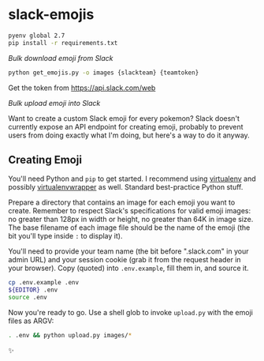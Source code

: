 slack-emojis
============

```bash
pyenv global 2.7
pip install -r requirements.txt
```

*Bulk download emoji from Slack*

```bash
python get_emojis.py -o images {slackteam} {teamtoken}
```

Get the token from https://api.slack.com/web

*Bulk upload emoji into Slack*

Want to create a custom Slack emoji for every pokemon? Slack doesn't currently expose an API endpoint for creating emoji, probably to prevent users from doing exactly what I'm doing, but here's a way to do it anyway.

## Creating Emoji

You'll need Python and `pip` to get started. I recommend using [virtualenv](https://virtualenv.pypa.io/en/latest/) and possibly [virtualenvwrapper](https://virtualenvwrapper.readthedocs.org/en/latest/) as well. Standard best-practice Python stuff.

Prepare a directory that contains an image for each emoji you want to create. Remember to respect Slack's specifications for valid emoji images: no greater than 128px in width or height, no greater than 64K in image size. The base filename of each image file should be the name of the emoji (the bit you'll type inside `:` to display it).


You'll need to provide your team name (the bit before ".slack.com" in your admin URL) and your
session cookie (grab it from the request header in your browser). Copy (quoted) into `.env.example`, fill them in, and source it.

```bash
cp .env.example .env
${EDITOR} .env
source .env
```

Now you're ready to go. Use a shell glob to invoke `upload.py` with the emoji files as ARGV:

```bash
. .env && python upload.py images/*
```

:sparkles:
